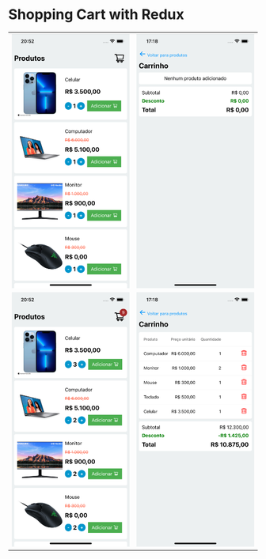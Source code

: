 # Shopping Cart with Redux

<table>
    <tr>
        <td>
            <img alt="Teams" src="https://raw.githubusercontent.com/rbalves/shopping-cart-redux/main/assets/screenshot-5.png"/>
        </td>
        <td>
            <img alt="Teams" src="https://raw.githubusercontent.com/rbalves/shopping-cart-redux/main/assets/screenshot-3.png"/>
        </td>
    </tr>
    <tr>
        <td>
            <img alt="Teams" src="https://raw.githubusercontent.com/rbalves/shopping-cart-redux/main/assets/screenshot-6.png"/>
        </td>
        <td>
            <img alt="Teams" src="https://raw.githubusercontent.com/rbalves/shopping-cart-redux/main/assets/screenshot-2.png"/>
        </td>
    </tr>
</table>
